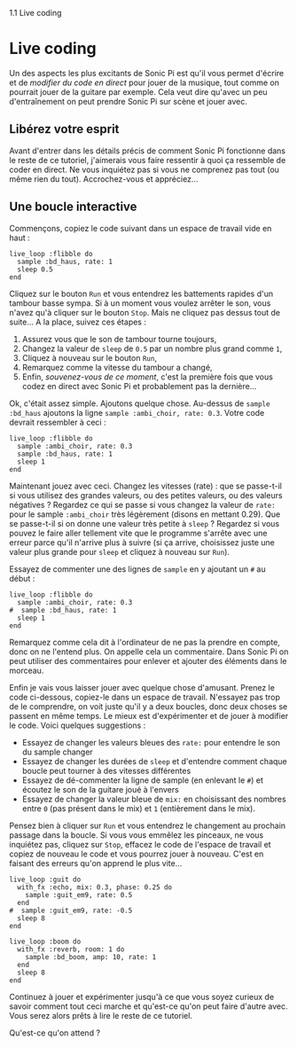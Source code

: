 1.1 Live coding

# Live coding

Un des aspects les plus excitants de Sonic Pi est qu'il vous permet
d'écrire et de *modifier du code en direct* pour jouer de la musique,
tout comme on pourrait jouer de la guitare par exemple. Cela veut dire
qu'avec un peu d'entraînement on peut prendre Sonic Pi sur scène et
jouer avec.

## Libérez votre esprit

Avant d'entrer dans les détails précis de comment Sonic Pi fonctionne
dans le reste de ce tutoriel, j'aimerais vous faire ressentir à quoi ça
ressemble de coder en direct. Ne vous inquiétez pas si vous ne
comprenez pas tout (ou même rien du tout). Accrochez-vous et
appréciez...

## Une boucle interactive

Commençons, copiez le code suivant dans un espace de travail vide
en haut :

```
live_loop :flibble do
  sample :bd_haus, rate: 1
  sleep 0.5
end
```

Cliquez sur le bouton `Run` et vous entendrez les battements rapides
d'un tambour basse sympa. Si à un moment vous voulez arrêter le son,
vous n'avez qu'à cliquer sur le bouton `Stop`. Mais ne cliquez pas
dessus tout de suite... A la place, suivez ces étapes :

1. Assurez vous que le son de tambour tourne toujours,
2. Changez la valeur de `sleep` de `0.5` par un nombre plus grand
   comme `1`,
3. Cliquez à nouveau sur le bouton `Run`,
4. Remarquez comme la vitesse du tambour a changé,
5. Enfin, *souvenez-vous de ce moment*, c'est la première fois que
   vous codez en direct avec Sonic Pi et probablement pas la dernière...

Ok, c'était assez simple. Ajoutons quelque chose. Au-dessus de
`sample :bd_haus` ajoutons la ligne `sample :ambi_choir, rate: 0.3`.
Votre code devrait ressembler à ceci :

```
live_loop :flibble do
  sample :ambi_choir, rate: 0.3
  sample :bd_haus, rate: 1
  sleep 1
end
```

Maintenant jouez avec ceci. Changez les vitesses (rate) : que se
passe-t-il si vous utilisez des grandes valeurs, ou des petites
valeurs, ou des valeurs négatives ? Regardez ce qui se passe si vous
changez la valeur de `rate:` pour le sample `:ambi_choir` très
légèrement (disons en mettant 0.29). Que se passe-t-il si on donne une
valeur très petite à `sleep` ? Regardez si vous pouvez le faire aller
tellement vite que le programme s'arrête avec une erreur parce qu'il
n'arrive plus à suivre (si ça arrive, choisissez juste une valeur plus
grande pour `sleep` et cliquez à nouveau sur `Run`).

Essayez de commenter une des lignes de `sample` en y ajoutant un `#`
au début :

```
live_loop :flibble do
  sample :ambi_choir, rate: 0.3
#  sample :bd_haus, rate: 1
  sleep 1
end

```

Remarquez comme cela dit à l'ordinateur de ne pas la prendre en
compte, donc on ne l'entend plus. On appelle cela un commentaire. Dans
Sonic Pi on peut utiliser des commentaires pour enlever et ajouter des
éléments dans le morceau.

Enfin je vais vous laisser jouer avec quelque chose d'amusant. Prenez
le code ci-dessous, copiez-le dans un espace de travail. N'essayez pas
trop de le comprendre, on voit juste qu'il y a deux boucles, donc deux
choses se passent en même temps. Le mieux est d'expérimenter et de
jouer à modifier le code. Voici quelques suggestions :

* Essayez de changer les valeurs bleues des `rate:` pour entendre le
  son du sample changer
* Essayez de changer les durées de `sleep` et d'entendre comment
  chaque boucle peut tourner à des vitesses différentes
* Essayez de dé-commenter la ligne de sample (en enlevant le `#`) et
  écoutez le son de la guitare joué à l'envers
* Essayez de changer la valeur bleue de `mix:` en choisissant des
  nombres entre `0` (pas présent dans le mix) et `1` (entièrement dans
  le mix).

Pensez bien à cliquer sur `Run` et vous entendrez le changement au
prochain passage dans la boucle. Si vous vous emmêlez les pinceaux, ne
vous inquiétez pas, cliquez sur `Stop`, effacez le code de l'espace de
travail et copiez de nouveau le code et vous pourrez jouer à nouveau.
C'est en faisant des erreurs qu'on apprend le plus vite...

```
live_loop :guit do
  with_fx :echo, mix: 0.3, phase: 0.25 do
    sample :guit_em9, rate: 0.5
  end
#  sample :guit_em9, rate: -0.5
  sleep 8
end

live_loop :boom do
  with_fx :reverb, room: 1 do
    sample :bd_boom, amp: 10, rate: 1
  end
  sleep 8
end
```

Continuez à jouer et expérimenter jusqu'à ce que vous soyez curieux de
savoir comment tout ceci marche et qu'est-ce qu'on peut faire d'autre
avec. Vous serez alors prêts à lire le reste de ce tutoriel.

Qu'est-ce qu'on attend ?
